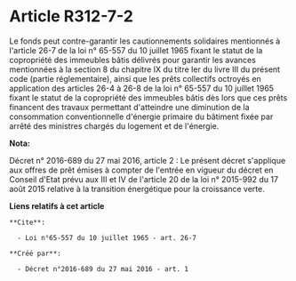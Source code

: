# Article R312-7-2

Le fonds peut contre-garantir les cautionnements solidaires mentionnés à l'article 26-7 de la loi n° 65-557 du 10 juillet
1965 fixant le statut de la copropriété des immeubles bâtis délivrés pour garantir les avances mentionnées à la section 8 du
chapitre IX du titre Ier du livre III du présent code (partie réglementaire), ainsi que les prêts collectifs octroyés en
application des articles 26-4 à 26-8 de la loi n° 65-557 du 10 juillet 1965 fixant le statut de la copropriété des immeubles
bâtis dès lors que ces prêts financent des travaux permettant d'atteindre une diminution de la consommation conventionnelle
d'énergie primaire du bâtiment fixée par arrêté des ministres chargés du logement et de l'énergie.

**Nota:**

Décret n° 2016-689 du 27 mai 2016, article 2 : Le présent décret s'applique aux offres de prêt émises à compter de l'entrée
en vigueur du décret en Conseil d'Etat prévu aux III et IV de l'article 20 de la loi n° 2015-992 du 17 août 2015 relative à
la transition énergétique pour la croissance verte.

**Liens relatifs à cet article**

	**Cite**:

	  - Loi n°65-557 du 10 juillet 1965 - art. 26-7

	**Créé par**:

	  - Décret n°2016-689 du 27 mai 2016 - art. 1
